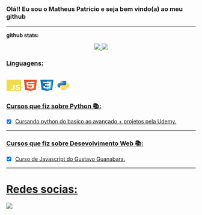 ### Olá!! Eu sou o Matheus Patricio e seja bem vindo(a) ao meu github

<hr>

**github stats:**
<div align="center">
  <a href="https://github.com/paidepet">
  <img height="180em" src="https://github-readme-stats.vercel.app/api?username=paidepet&show_icons=true&theme=tokyonight&include_all_commits=true&count_private=true"/>
  <img height="180em" src="https://github-readme-stats.vercel.app/api/top-langs/?username=paidepet&layout=compact&langs_count=7&theme=tokyonight"/>
</div>
  
  ### Linguagens:
<div style="display: inline_block"><br>
  <img align="center" alt="nero-Js" height="30" width="40" src="https://raw.githubusercontent.com/devicons/devicon/master/icons/javascript/javascript-plain.svg">
  <img align="center" alt="nero-HTML" height="30" width="40" src="https://raw.githubusercontent.com/devicons/devicon/master/icons/html5/html5-original.svg">
  <img align="center" alt="nero-CSS" height="30" width="40" src="https://raw.githubusercontent.com/devicons/devicon/master/icons/css3/css3-original.svg">
  <img align="center" alt="nero-Python" height="30" width="40" src="https://raw.githubusercontent.com/devicons/devicon/master/icons/python/python-original.svg">
</div>
  
##
  
### Cursos que fiz sobre Python 📚:

- [x] Cursando python do basico ao avançado + projetos pela Udemy.
<hr>
 
### Cursos que fiz sobre Desevolvimento Web 📚:

- [x] Curso de Javascript do Gustavo Guanabara.
<hr>
  
# Redes socias:   
<a href="" target="_blank"><img src="https://img.shields.io/badge/-Instagram-%23E4405F?style=for-the-badge&logo=instagram&logoColor=white" target="_blank"></a>
